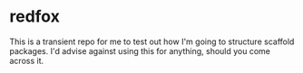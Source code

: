 # redfox

This is a transient repo for me to test out how I'm going to structure scaffold packages. I'd advise against using this for anything, should you come across it.
